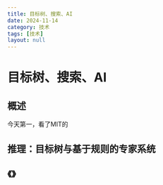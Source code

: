 ```yaml
---
title: 目标树、搜索、AI
date: 2024-11-14
category: 技术
tags: [技术]  
layout: null
---
```

# 目标树、搜索、AI

## 概述

今天第一，看了MIT的

## 推理：目标树与基于规则的专家系统

## 《》